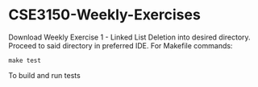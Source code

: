 # CSE3150-Weekly-Exercises
Download Weekly Exercise 1 - Linked List Deletion into desired directory.
Proceed to said directory in preferred IDE.
For Makefile commands:

    make test
To build and run tests
